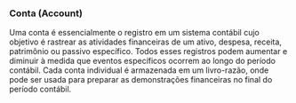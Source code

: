 ### Conta (Account)

Uma conta é essencialmente o registro em um sistema contábil cujo objetivo é rastrear as atividades financeiras de um ativo, despesa, receita, patrimônio ou passivo específico. Todos esses registros podem aumentar e diminuir à medida que eventos específicos ocorrem ao longo do período contábil. Cada conta individual é armazenada em um livro-razão, onde pode ser usada para preparar as demonstrações financeiras no final do período contábil.
